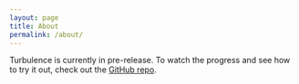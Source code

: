 ```yaml
---
layout: page
title: About
permalink: /about/
---
```


Turbulence is currently in pre-release. To watch the progress and see how to try it out, check out the [GitHub repo](http://github.com/njenan/turbulence).
